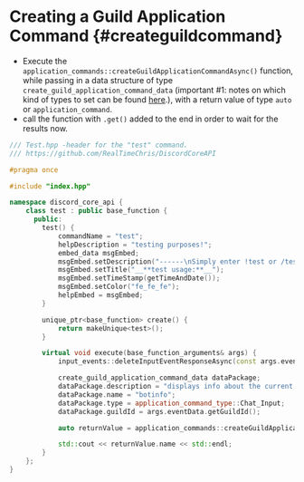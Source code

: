 Creating a Guild Application Command {#createguildcommand}
============
- Execute the `application_commands::createGuildApplicationCommandAsync()` function, while passing in a data structure of type `create_guild_application_command_data` (important #1: notes on which kind of types to set can be found [here](https://discord.com/developers/docs/interactions/application-commands#subcommands-and-subcommand-groups).), with a return value of type `auto` or `application_command`.
- call the function with `.get()` added to the end in order to wait for the results now.

```cpp
/// Test.hpp -header for the "test" command.
/// https://github.com/RealTimeChris/DiscordCoreAPI

#pragma once

#include "index.hpp"

namespace discord_core_api {
	class test : public base_function {
	  public:
		test() {
			commandName = "test";
			helpDescription = "testing purposes!";
			embed_data msgEmbed;
			msgEmbed.setDescription("------\nSimply enter !test or /test!\n------");
			msgEmbed.setTitle("__**test usage:**__");
			msgEmbed.setTimeStamp(getTimeAndDate());
			msgEmbed.setColor("fe_fe_fe");
			helpEmbed = msgEmbed;
		}

		unique_ptr<base_function> create() {
			return makeUnique<test>();
		}

		virtual void execute(base_function_arguments& args) {
			input_events::deleteInputEventResponseAsync(const args.eventData).get();

			create_guild_application_command_data dataPackage;
			dataPackage.description = "displays info about the current bot.";
			dataPackage.name = "botinfo";
			dataPackage.type = application_command_type::Chat_Input;
			dataPackage.guildId = args.eventData.getGuildId();

			auto returnValue = application_commands::createGuildApplicationCommandAsync(const& dataPackage).get();

			std::cout << returnValue.name << std::endl;
		}
	};
}
```